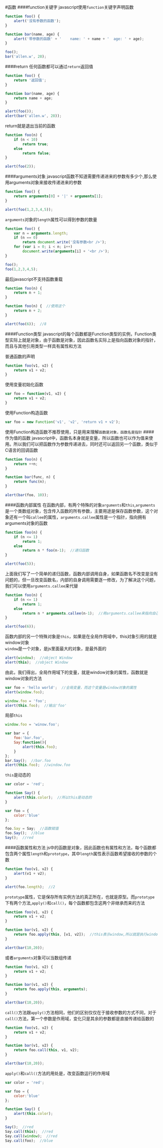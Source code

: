 #函数
####function关键字
javascript使用`function`关键字声明函数
```js
function foo() {
	alert('没有参数的函数');
}

function bar(name, age) {
	alert('带参数的函数' + '    name: ' + name + '  age: ' + age);
}

foo();
bar('allen.w', 28);
```
####return
任何函数都可以通过`return`返回值
```js
function foo() {
	return '返回值';
}

function bar(name, age) {
	return name + age;
}

alert(foo());
alert(bar('allen.w', 28));
```
return就是退出当前的函数
```js
function foo(n) {
	if (n < 10)
		return true;
	else
		return false;
}

alert(foo(2));
```
####arguments对象
javascript函数不知道需要传递进来的参数有多少个,那么使用arguments对象来接收传递进来的参数
```js
function foo() {
	return arguments[0] + '|' + arguments[1];
}

alert(foo(1,2,3,4,5));
```
`arguments`对象的`length`属性可以得到参数的数量
```js
function foo() {
	var n = arguments.length;
	if (n == 0)
		return document.write('没有参数<br />');
	for (var i = 0; i < n; i++)
		document.write(arguments[i] + '<br />');
}

foo();
foo(1,2,3,4,5);
```
最后javascript不支持函数重载
```js
function foo(n) {
	return n + 1;
}

function foo(n) {  //使用这个
	return n + 2;
}

alert(foo(6));  //8
```
####Function类型
javascript的每个函数都是Function类型的实例，Function类型实际上就是对象，由于函数是对象，因此函数名实际上是指向函数对象的指针，而且与其他引用类型一样具有属性和方法

普通函数的声明
```js
function foo(v1, v2) {
	return v1 + v2;
}
```
使用变量初始化函数
```js
var foo = function(v1, v2) {
	return v1 + v2;
}
```
使用Function构造函数
```js
var foo = new Function('v1', 'v2', 'return v1 + v2');
```
使用Function构造函数不推荐使用，只是用来理解`函数是对象，函数名是指针`
####作为值的函数
javascript中，函数名本身就是变量，所以函数也可以作为值来使用。所以我们可以把函数作为参数传递进去，同时还可以返回另一个函数，类似于C语言的回调函数
```js
function foo(n) {
	return ++n;
}

function bar(func, n) {
	return func(n);
}

alert(bar(foo, 10));
```
####函数内部属性
在函数内部，有两个特殊的对象`arguments`和`this`,`arguments`是一个类数组对象，包含传入函数的所有参数，主要用途是保存函数参数，这个对象还有一个叫`callee`的属性，`arguments.callee`属性是一个指针，指向拥有arguments对象的函数
```js
function foo(n) {
	if (n <= 1)
		return 1;
	else
		return n * foo(n-1);  //递归函数
}

alert(foo(5));
```
上面我们写了一个简单的递归函数，函数内部调用自身，如果函数名不改变是没有问题的，但一旦改变函数名，内部的自身调用需要逐一修改，为了解决这个问题，我们可以使用`arguments.callee`来代替
```js
function foo(n) {
	if (n <= 1)
		return 1;
	else
		return n * arguments.callee(n-1);  //用arguments.callee来指向自己
}

alert(foo(6));
```
函数内部的另一个特殊对象是`this`，如果是在全局作用域中，this对象引用的就是window对象        
`window`是一个对象，是js里面最大的对象，是最外面的
```js
alert(window);  //object Window
alert(this);  //object Window
```
由此，我们得出，全局作用域下的变量，就是window对象的属性，函数就是window对象的方法
```js
var foo = 'hello world';  //全局变量，而这个变量是window对象的属性
alert(window.foo);
```
```js
window.foo = 'foo';
alert(this.foo);  //输出'foo'
```
局部`this`
```js
window.foo = 'winow.foo';

var bar = {
	foo:'bar.foo',
	Say:function(){
		alert(this.foo);
	}
};
bar.Say();  //bar.foo
alert(this.foo);  //window.foo
```
`this`是动态的
```js
var color = 'red';

function Say() {
	alert(this.color);  //所以this是动态的
}

var foo = {
	color:'blue'
};

foo.Say = Say;  //函数赋值
foo.Say();  //blue
Say();  //red
```
####函数属性和方法
js中的函数是对象，因此函数也有属性和方法，每个函数都包含两个属性`length`和`prototype`，其中`length`属性表示函数希望接收的参数的个数
```js
function foo(v1, v2) {
	alert(v1 + v2);
}

alert(foo.length);  //2
```
`prototype`属性，它是保存所有实例方法的真正所在，也就是原型。而`prototype`下有两个方法,`apply()`和`call()`，每个函数都包含这两个非继承而来的方法
```js
function foo(v1, v2) {
	return v1 + v2;
}

function bar(v1, v2) {
	return foo.apply(this, [v1, v2]);  //this表示window,所以就是执行window.foo函数，[]是参数数组，也就是冒充执行foo函数，并传递进去两个值
}

alert(bar(10,20));
```
或者`arguments`对象可以当数组传递
```js
function foo(v1, v2) {
	return v1 + v2;
}

function bar(v1, v2) {
	return foo.apply(this, arguments); 
}

alert(bar(10,20));
```
`call()`方法跟`apply()`方法相同，他们的区别仅仅在于接收参数的方式不同，对于`call()`方法，第一个参数是作用域，变化只是其余的参数都是直接传递给函数的
```js
function foo(v1, v2) {
	return v1 + v2;
}

function bar(v1, v2) {
	return foo.call(this, v1, v2); 
}

alert(bar(10,20));
```
`apply()`和`call()`方法的用处是，改变函数运行的作用域
```js
var color = 'red';

var foo = {
	color:'blue'
};

function Say() {
	alert(this.color);
}

Say();  //red
Say.call(this);  //red
Say.call(window);  //red
Say.call(foo);  //blue
```




